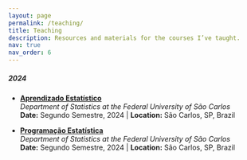 ```yaml
---
layout: page
permalink: /teaching/
title: Teaching
description: Resources and materials for the courses I’ve taught.
nav: true
nav_order: 6
---
```


##### 2024

- **[Aprendizado Estatístico](/teaching/2024-2-aprendizado_estatistico)**  
  *Department of Statistics at the Federal University of São Carlos*  
  **Date:** Segundo Semestre, 2024 | **Location:** São Carlos, SP, Brazil

- **[Programação Estatística](/teaching/2024-2-programacao_estatistica)**  
  *Department of Statistics at the Federal University of São Carlos*  
  **Date:** Segundo Semestre, 2024 | **Location:** São Carlos, SP, Brazil

